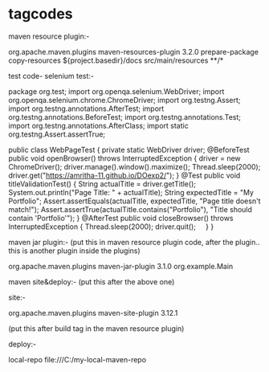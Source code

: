 # tagcodes

maven resource plugin:-

<build>
    <plugins>
        <plugin>
            <groupId>org.apache.maven.plugins</groupId>
            <artifactId>maven-resources-plugin</artifactId>
            <version>3.2.0</version>
            <executions>
                <execution>
                    <phase>prepare-package</phase> <!-- Before packaging -->
                    <goals>
                        <goal>copy-resources</goal>
                    </goals>
                    <configuration>
                        <outputDirectory>${project.basedir}/docs</outputDirectory> <!-- Deploy to /docs folder -->
                        <resources>
                            <resource>
                                <directory>src/main/resources</directory>
                                <includes>
                                    <include>**/*</include>
                                </includes>
                            </resource>
                        </resources>
                    </configuration>
                </execution>
            </executions>
        </plugin>
    </plugins>
</build>


test code- selenium test:-

package org.test;
import org.openqa.selenium.WebDriver;
import org.openqa.selenium.chrome.ChromeDriver;
import org.testng.Assert;
import org.testng.annotations.AfterTest;
import org.testng.annotations.BeforeTest;
import org.testng.annotations.Test;
import org.testng.annotations.AfterClass;
import static org.testng.Assert.assertTrue;

public class WebPageTest {
    private static WebDriver driver;
    @BeforeTest
    public void openBrowser() throws InterruptedException {
        driver = new ChromeDriver();
        driver.manage().window().maximize();
        Thread.sleep(2000);
        driver.get("https://amritha-11.github.io/DOexp2/");
    }
    @Test
    public void titleValidationTest() {
        String actualTitle = driver.getTitle();
        System.out.println("Page Title: " + actualTitle);
        String expectedTitle = "My Portfolio";
        Assert.assertEquals(actualTitle, expectedTitle, "Page title doesn't match!");
        Assert.assertTrue(actualTitle.contains("Portfolio"), "Title should contain 'Portfolio'");
    }
    @AfterTest
    public void closeBrowser() throws InterruptedException {
        Thread.sleep(2000);
        driver.quit();
    }
}


maven jar plugin:- (put this in maven resource plugin code, after the plugin.. this is another plugin inside the plugins)

<plugin>
     <groupId>org.apache.maven.plugins</groupId>
         <artifactId>maven-jar-plugin</artifactId>
         <version>3.1.0</version>
         <configuration>
             <archive>
                <manifestEntries>
                    <Main-Class>org.example.Main</Main-Class>
                </manifestEntries>
            </archive>
        </configuration>
</plugin>



maven site&deploy:- (put this after the above one)

site:-

<plugin>
        <groupId>org.apache.maven.plugins</groupId>
        <artifactId>maven-site-plugin</artifactId>
        <version>3.12.1</version>
</plugin>


(put this after build tag in the maven resource plugin)

deploy:-

<distributionManagement>
    <repository>
        <id>local-repo</id>
        <url>file:///C:/my-local-maven-repo</url>
    </repository>
</distributionManagement>
